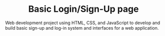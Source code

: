 <h1 align="center">Basic Login/Sign-Up page</h1>
Web development project using HTML, CSS, and JavaScript to develop and build basic sign-up and log-in system and interfaces for a web application.
